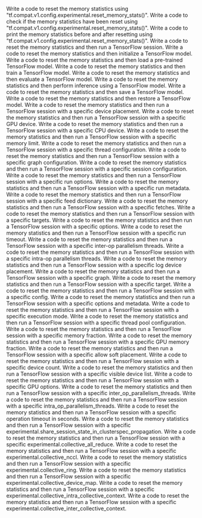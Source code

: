 Write a code to reset the memory statistics using "tf.compat.v1.config.experimental.reset_memory_stats()".
Write a code to check if the memory statistics have been reset using "tf.compat.v1.config.experimental.reset_memory_stats()".
Write a code to print the memory statistics before and after resetting using "tf.compat.v1.config.experimental.reset_memory_stats()".
Write a code to reset the memory statistics and then run a TensorFlow session.
Write a code to reset the memory statistics and then initialize a TensorFlow model.
Write a code to reset the memory statistics and then load a pre-trained TensorFlow model.
Write a code to reset the memory statistics and then train a TensorFlow model.
Write a code to reset the memory statistics and then evaluate a TensorFlow model.
Write a code to reset the memory statistics and then perform inference using a TensorFlow model.
Write a code to reset the memory statistics and then save a TensorFlow model.
Write a code to reset the memory statistics and then restore a TensorFlow model.
Write a code to reset the memory statistics and then run a TensorFlow session with a specific device placement.
Write a code to reset the memory statistics and then run a TensorFlow session with a specific GPU device.
Write a code to reset the memory statistics and then run a TensorFlow session with a specific CPU device.
Write a code to reset the memory statistics and then run a TensorFlow session with a specific memory limit.
Write a code to reset the memory statistics and then run a TensorFlow session with a specific thread configuration.
Write a code to reset the memory statistics and then run a TensorFlow session with a specific graph configuration.
Write a code to reset the memory statistics and then run a TensorFlow session with a specific session configuration.
Write a code to reset the memory statistics and then run a TensorFlow session with a specific run options.
Write a code to reset the memory statistics and then run a TensorFlow session with a specific run metadata.
Write a code to reset the memory statistics and then run a TensorFlow session with a specific feed dictionary.
Write a code to reset the memory statistics and then run a TensorFlow session with a specific fetches.
Write a code to reset the memory statistics and then run a TensorFlow session with a specific targets.
Write a code to reset the memory statistics and then run a TensorFlow session with a specific options.
Write a code to reset the memory statistics and then run a TensorFlow session with a specific run timeout.
Write a code to reset the memory statistics and then run a TensorFlow session with a specific inter-op parallelism threads.
Write a code to reset the memory statistics and then run a TensorFlow session with a specific intra-op parallelism threads.
Write a code to reset the memory statistics and then run a TensorFlow session with a specific log device placement.
Write a code to reset the memory statistics and then run a TensorFlow session with a specific graph.
Write a code to reset the memory statistics and then run a TensorFlow session with a specific target.
Write a code to reset the memory statistics and then run a TensorFlow session with a specific config.
Write a code to reset the memory statistics and then run a TensorFlow session with a specific options and metadata.
Write a code to reset the memory statistics and then run a TensorFlow session with a specific execution mode.
Write a code to reset the memory statistics and then run a TensorFlow session with a specific thread pool configuration.
Write a code to reset the memory statistics and then run a TensorFlow session with a specific memory fraction.
Write a code to reset the memory statistics and then run a TensorFlow session with a specific GPU memory fraction.
Write a code to reset the memory statistics and then run a TensorFlow session with a specific allow soft placement.
Write a code to reset the memory statistics and then run a TensorFlow session with a specific device count.
Write a code to reset the memory statistics and then run a TensorFlow session with a specific visible device list.
Write a code to reset the memory statistics and then run a TensorFlow session with a specific GPU options.
Write a code to reset the memory statistics and then run a TensorFlow session with a specific inter_op_parallelism_threads.
Write a code to reset the memory statistics and then run a TensorFlow session with a specific intra_op_parallelism_threads.
Write a code to reset the memory statistics and then run a TensorFlow session with a specific operation timeout in seconds.
Write a code to reset the memory statistics and then run a TensorFlow session with a specific experimental.share_session_state_in_clusterspec_propagation.
Write a code to reset the memory statistics and then run a TensorFlow session with a specific experimental.collective_all_reduce.
Write a code to reset the memory statistics and then run a TensorFlow session with a specific experimental.collective_nccl.
Write a code to reset the memory statistics and then run a TensorFlow session with a specific experimental.collective_ring.
Write a code to reset the memory statistics and then run a TensorFlow session with a specific experimental.collective_device_map.
Write a code to reset the memory statistics and then run a TensorFlow session with a specific experimental.collective_intra_collective_context.
Write a code to reset the memory statistics and then run a TensorFlow session with a specific experimental.collective_inter_collective_context.